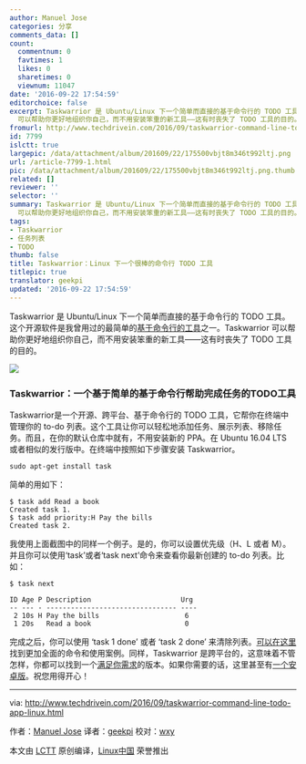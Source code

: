 ```yaml
---
author: Manuel Jose
categories: 分享
comments_data: []
count:
  commentnum: 0
  favtimes: 1
  likes: 0
  sharetimes: 0
  viewnum: 11047
date: '2016-09-22 17:54:59'
editorchoice: false
excerpt: Taskwarrior 是 Ubuntu/Linux 下一个简单而直接的基于命令行的 TODO 工具。这个开源软件是我曾用过的最简单的基于命令行的工具之一。Taskwarrior
  可以帮助你更好地组织你自己，而不用安装笨重的新工具——这有时丧失了 TODO 工具的目的。
fromurl: http://www.techdrivein.com/2016/09/taskwarrior-command-line-todo-app-linux.html
id: 7799
islctt: true
largepic: /data/attachment/album/201609/22/175500vbjt8m346t992ltj.png
url: /article-7799-1.html
pic: /data/attachment/album/201609/22/175500vbjt8m346t992ltj.png.thumb.jpg
related: []
reviewer: ''
selector: ''
summary: Taskwarrior 是 Ubuntu/Linux 下一个简单而直接的基于命令行的 TODO 工具。这个开源软件是我曾用过的最简单的基于命令行的工具之一。Taskwarrior
  可以帮助你更好地组织你自己，而不用安装笨重的新工具——这有时丧失了 TODO 工具的目的。
tags:
- Taskwarrior
- 任务列表
- TODO
thumb: false
title: Taskwarrior：Linux 下一个很棒的命令行 TODO 工具
titlepic: true
translator: geekpi
updated: '2016-09-22 17:54:59'
---
```


Taskwarrior 是 Ubuntu/Linux 下一个简单而直接的基于命令行的 TODO 工具。这个开源软件是我曾用过的最简单的[基于命令行的工具](http://www.techdrivein.com/search/label/Terminal)之一。Taskwarrior 可以帮助你更好地组织你自己，而不用安装笨重的新工具——这有时丧失了 TODO 工具的目的。


![](/data/attachment/album/201609/22/175500vbjt8m346t992ltj.png)


### Taskwarrior：一个基于简单的基于命令行帮助完成任务的TODO工具


Taskwarrior是一个开源、跨平台、基于命令行的 TODO 工具，它帮你在终端中管理你的 to-do 列表。这个工具让你可以轻松地添加任务、展示列表、移除任务。而且，在你的默认仓库中就有，不用安装新的 PPA。在 Ubuntu 16.04 LTS 或者相似的发行版中。在终端中按照如下步骤安装 Taskwarrior。



```
sudo apt-get install task

```

简单的用如下：



```
$ task add Read a book
Created task 1.
$ task add priority:H Pay the bills
Created task 2.

```

我使用上面截图中的同样一个例子。是的，你可以设置优先级（H、L 或者 M）。并且你可以使用‘task’或者‘task next’命令来查看你最新创建的 to-do 列表。比如：



```
$ task next

ID Age P Description                      Urg
-- --- - -------------------------------- ----
 2 10s H Pay the bills                     6
 1 20s   Read a book                       0

```

完成之后，你可以使用 ‘task 1 done’ 或者 ‘task 2 done’ 来清除列表。[可以在这里](https://taskwarrior.org/docs/)找到更加全面的命令和使用案例。同样，Taskwarrior 是跨平台的，这意味着不管怎样，你都可以找到一个[满足你需求](https://taskwarrior.org/download/)的版本。如果你需要的话，这里甚至有[一个安卓版](https://taskwarrior.org/news/news.20160225.html)。祝您用得开心！




---


via: <http://www.techdrivein.com/2016/09/taskwarrior-command-line-todo-app-linux.html>


作者：[Manuel Jose](http://www.techdrivein.com/2016/09/taskwarrior-command-line-todo-app-linux.html?utm_source=feedburner&utm_medium=feed&utm_campaign=Feed%3A+techdrivein+%28Tech+Drive-in%29)  译者：[geekpi](https://github.com/geekpi) 校对：[wxy](https://github.com/wxy)


本文由 [LCTT](https://github.com/LCTT/TranslateProject) 原创编译，[Linux中国](https://linux.cn/) 荣誉推出